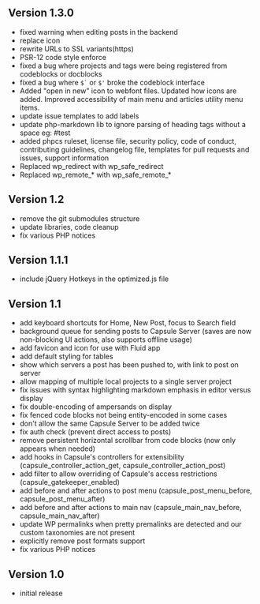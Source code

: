 ## Version 1.3.0
- fixed warning when editing posts in the backend
- replace icon
- rewrite URLs to SSL variants(https)
- PSR-12 code style enforce
- fixed a bug where projects and tags were being registered from codeblocks or docblocks
- fixed a bug where `` $` `` or `$'` broke the codeblock interface
- Added "open in new" icon to webfont files. Updated how icons are added. Improved accessibility of main menu and articles utility menu items.
- update issue templates to add labels
- update php-markdown lib to ignore parsing of heading tags without a space eg: #test
- added phpcs ruleset, license file, security policy, code of conduct, contributing guidelines, changelog file, templates for pull requests and issues, support information
- Replaced wp_redirect with wp_safe_redirect
- Replaced wp_remote_* with wp_safe_remote_*

## Version 1.2

- remove the git submodules structure
- update libraries, code cleanup
- fix various PHP notices

## Version 1.1.1

- include jQuery Hotkeys in the optimized.js file

## Version 1.1

- add keyboard shortcuts for Home, New Post, focus to Search field
- background queue for sending posts to Capsule Server (saves are now non-blocking UI actions, also supports offline usage)
- add favicon and icon for use with Fluid app
- add default styling for tables
- show which servers a post has been pushed to, with link to post on server
- allow mapping of multiple local projects to a single server project
- fix issues with syntax highlighting markdown emphasis in editor versus display
- fix double-encoding of ampersands on display
- fix fenced code blocks not being entity-encoded in some cases
- don't allow the same Capsule Server to be added twice
- fix auth check (prevent direct access to posts)
- remove persistent horizontal scrollbar from code blocks (now only appears when needed)
- add hooks in Capsule's controllers for extensibility (capsule_controller_action_get, capsule_controller_action_post)
- add filter to allow overriding of Capsule's access restrictions (capsule_gatekeeper_enabled)
- add before and after actions to post menu (capsule_post_menu_before, capsule_post_menu_after)
- add before and after actions to main nav (capsule_main_nav_before, capsule_main_nav_after)
- update WP permalinks when pretty premalinks are detected and our custom taxonomies are not present
- explicitly remove post formats support
- fix various PHP notices

## Version 1.0

- initial release
